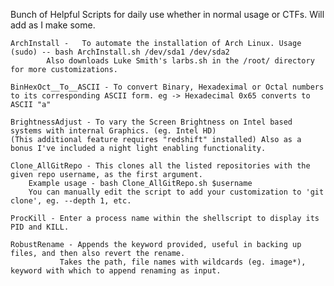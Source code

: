 Bunch of Helpful Scripts for daily use whether in normal usage or CTFs. Will add as I make some.

	ArchInstall - 	To automate the installation of Arch Linux. Usage (sudo) -- bash ArchInstall.sh /dev/sda1 /dev/sda2
			Also downloads Luke Smith's larbs.sh in the /root/ directory for more customizations.

	BinHexOct__To__ASCII - To convert Binary, Hexadeximal or Octal numbers to its corresponding ASCII form. eg -> Hexadecimal 0x65 converts to ASCII "a"
	
	BrightnessAdjust - To vary the Screen Brightness on Intel based systems with internal Graphics. (eg. Intel HD)
	(This additional feature requires "redshift" installed) Also as a bonus I've included a night light enabling functionality.
	
	Clone_AllGitRepo - This clones all the listed repositories with the given repo username, as the first argument.
		Example usage - bash Clone_AllGitRepo.sh $username
		You can manually edit the script to add your customization to 'git clone', eg. --depth 1, etc.
	
	ProcKill - Enter a process name within the shellscript to display its PID and KILL.

	RobustRename - Appends the keyword provided, useful in backing up files, and then also revert the rename.
		       Takes the path, file names with wildcards (eg. image*), keyword with which to append renaming as input.
